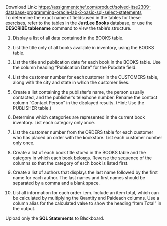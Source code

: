 Download Link: https://assignmentchef.com/product/solved-itse2309-database-programming-oracle-lab-2-basic-sql-select-statements
<br>
To determine the exact name of fields used in the tables for these exercises, refer to the tables in the <strong>JustLee Books</strong> database, or use the <strong>DESCRIBE tablename</strong> command to view the table’s structure.




<ol>

 <li>Display a list of all data contained in the BOOKS table.</li>

</ol>




<ol start="2">

 <li>List the title only of all books available in inventory, using the BOOKS table.</li>

</ol>




<ol start="3">

 <li>List the title and publication date for each book in the BOOKS table. Use the column heading “Publication Date” for the Pubdate field.</li>

</ol>




<ol start="4">

 <li>List the customer number for each customer in the CUSTOMERS table, along with the city and state in which the customer lives.</li>

</ol>




<ol start="5">

 <li>Create a list containing the publisher’s name, the person usually contacted, and the publisher’s telephone number. Rename the contact column “Contact Person” in the displayed results. (Hint: Use the PUBLISHER table.)</li>

</ol>




<ol start="6">

 <li>Determine which categories are represented in the current book inventory. List each category only once.</li>

</ol>




<ol start="7">

 <li>List the customer number from the ORDERS table for each customer who has placed an order with the bookstore. List each customer number only once.</li>

</ol>




<ol start="8">

 <li>Create a list of each book title stored in the BOOKS table and the category in which each book belongs. Reverse the sequence of the columns so that the category of each book is listed first.</li>

</ol>




<ol start="9">

 <li>Create a list of authors that displays the last name followed by the first name for each author. The last names and first names should be separated by a comma and a blank space.</li>

</ol>




<ol start="10">

 <li>List all information for each order item. Include an item total, which can be calculated by multiplying the Quantity and Paideach columns. Use a column alias for the calculated value to show the heading “Item Total” in the output.</li>

</ol>







Upload only the <strong>SQL Statements</strong> to Blackboard.